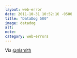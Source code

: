 ```yaml
---
layout: web-error
date: 2011-10-31 10:52:16 -0500
title: "DataDog 500"
image: datadog
alt: 
note: 
category: web-errors
---
```



Via [@nlsmith](http://twitter.com/#!/nlsmith)
